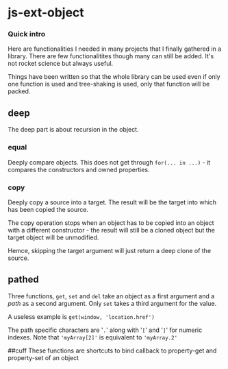 # js-ext-object

### Quick intro
Here are functionalities I needed in many projects that I finally gathered in a library. There are few functionalitites though many can still be added. It's not rocket science but always useful.

Things have been written so that the whole library can be used even if only one function is used and tree-shaking is used, only that function will be packed.

## deep
The deep part is about recursion in the object.
### equal
Deeply compare objects. This does not get through `for(... in ...)` - it compares the constructors and owned properties.
### copy
Deeply copy a source into a target. The result will be the target into which has been copied the source.

The copy operation stops when an object has to be copied into an object with a different constructor - the result will still be a cloned object but the target object will be unmodified.

Hemce, skipping the target argument will just return a deep clone of the source.

## pathed
Three functions, `get`, `set` and `del` take an object as a first argument and a *path* as a second argument. Only `set` takes a third argument for the value.

A useless example is `get(window, 'location.href')`

The path specific characters are '`.`' along with '`[`' and '`]`' for numeric indexes. Note that `'myArray[2]'` is equivalent to `'myArray.2'`

##cuff
These functions are shortcuts to bind callback to property-get and property-set of an object